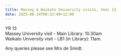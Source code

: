 ```yaml
---
title: Massey & Waikato University visits, Year 13
date: 2025-08-14T08:32:00+12:00
---
```

YR 13  
Massey University visit - Main Library: 10.30am  
Waikato University visit - LB1 (in Library): 11am.

  
Any queries please see Mrs de Smidt.
